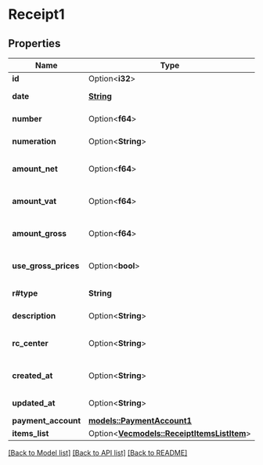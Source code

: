 # Receipt1

## Properties

Name | Type | Description | Notes
------------ | ------------- | ------------- | -------------
**id** | Option<**i32**> | Receipt id | [optional]
**date** | [**String**](string.md) | Receipt date | 
**number** | Option<**f64**> | Receipt number | [optional]
**numeration** | Option<**String**> | Receipt numeration | [optional]
**amount_net** | Option<**f64**> | Receipt total net amount | [optional]
**amount_vat** | Option<**f64**> | Receipt total vat amount | [optional]
**amount_gross** | Option<**f64**> | Receipt total gross amount | [optional]
**use_gross_prices** | Option<**bool**> | Receipt uses gross prices | [optional][default to false]
**r#type** | **String** | Receipt type | 
**description** | Option<**String**> | Receipt description | [optional]
**rc_center** | Option<**String**> | Receipt revenue center | [optional]
**created_at** | Option<**String**> | Receipt creation date | [optional]
**updated_at** | Option<**String**> | Receipt last update date | [optional]
**payment_account** | [**models::PaymentAccount1**](PaymentAccount_1.md) |  | 
**items_list** | Option<[**Vec<models::ReceiptItemsListItem>**](ReceiptItemsListItem.md)> |  | [optional]

[[Back to Model list]](../README.md#documentation-for-models) [[Back to API list]](../README.md#documentation-for-api-endpoints) [[Back to README]](../README.md)


